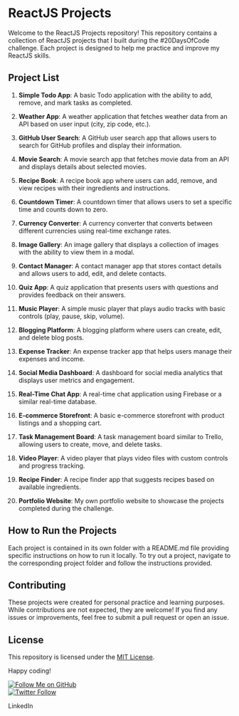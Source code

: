 # ReactJS Projects

Welcome to the ReactJS Projects repository! This repository contains a collection of ReactJS projects that I built during the #20DaysOfCode challenge. Each project is designed to help me practice and improve my ReactJS skills.

## Project List

1. **Simple Todo App**: A basic Todo application with the ability to add, remove, and mark tasks as completed.

2. **Weather App**: A weather application that fetches weather data from an API based on user input (city, zip code, etc.).

3. **GitHub User Search**: A GitHub user search app that allows users to search for GitHub profiles and display their information.

4. **Movie Search**: A movie search app that fetches movie data from an API and displays details about selected movies.

5. **Recipe Book**: A recipe book app where users can add, remove, and view recipes with their ingredients and instructions.

6. **Countdown Timer**: A countdown timer that allows users to set a specific time and counts down to zero.

7. **Currency Converter**: A currency converter that converts between different currencies using real-time exchange rates.

8. **Image Gallery**: An image gallery that displays a collection of images with the ability to view them in a modal.

9. **Contact Manager**: A contact manager app that stores contact details and allows users to add, edit, and delete contacts.

10. **Quiz App**: A quiz application that presents users with questions and provides feedback on their answers.

11. **Music Player**: A simple music player that plays audio tracks with basic controls (play, pause, skip, volume).

12. **Blogging Platform**: A blogging platform where users can create, edit, and delete blog posts.

13. **Expense Tracker**: An expense tracker app that helps users manage their expenses and income.

14. **Social Media Dashboard**: A dashboard for social media analytics that displays user metrics and engagement.

15. **Real-Time Chat App**: A real-time chat application using Firebase or a similar real-time database.

16. **E-commerce Storefront**: A basic e-commerce storefront with product listings and a shopping cart.

17. **Task Management Board**: A task management board similar to Trello, allowing users to create, move, and delete tasks.

18. **Video Player**: A video player that plays video files with custom controls and progress tracking.

19. **Recipe Finder**: A recipe finder app that suggests recipes based on available ingredients.

20. **Portfolio Website**: My own portfolio website to showcase the projects completed during the challenge.

## How to Run the Projects

Each project is contained in its own folder with a README.md file providing specific instructions on how to run it locally. To try out a project, navigate to the corresponding project folder and follow the instructions provided.

## Contributing

These projects were created for personal practice and learning purposes. While contributions are not expected, they are welcome! If you find any issues or improvements, feel free to submit a pull request or open an issue.

## License

This repository is licensed under the [MIT License](LICENSE).

Happy coding!

[![Follow Me on GitHub](https://img.shields.io/github/followers/SyabAhmad?label=Follow%20Me&style=social)](https://github.com/SyabAhmad)  
[![Twitter Follow](https://img.shields.io/twitter/follow/SyabSays?style=social)](https://twitter.com/SyabSays)

LinkedIn
